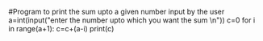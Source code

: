 #Program to print the sum upto a given number input by the user
a=int(input("enter the number upto which you want the sum \n"))
c=0
for i in range(a+1):
    c=c+(a-i)
print(c)
